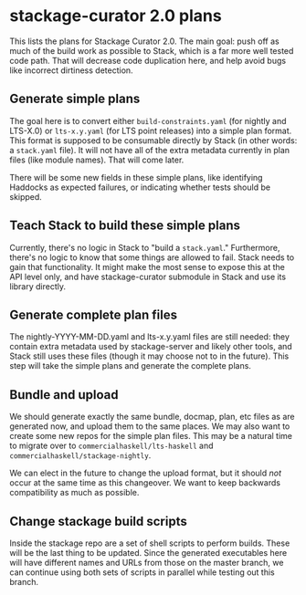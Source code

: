 # stackage-curator 2.0 plans

This lists the plans for Stackage Curator 2.0. The main goal: push off
as much of the build work as possible to Stack, which is a far more
well tested code path. That will decrease code duplication here, and
help avoid bugs like incorrect dirtiness detection.

## Generate simple plans

The goal here is to convert either `build-constraints.yaml` (for
nightly and LTS-X.0) or `lts-x.y.yaml` (for LTS point releases) into a
simple plan format. This format is supposed to be consumable directly
by Stack (in other words: a `stack.yaml` file). It will not have all
of the extra metadata currently in plan files (like module
names). That will come later.

There will be some new fields in these simple plans, like identifying
Haddocks as expected failures, or indicating whether tests should be
skipped.

## Teach Stack to build these simple plans

Currently, there's no logic in Stack to "build a `stack.yaml`."
Furthermore, there's no logic to know that some things are allowed to
fail. Stack needs to gain that functionality. It might make the most
sense to expose this at the API level only, and have stackage-curator
submodule in Stack and use its library directly.

## Generate complete plan files

The nightly-YYYY-MM-DD.yaml and lts-x.y.yaml files are still needed:
they contain extra metadata used by stackage-server and likely other
tools, and Stack still uses these files (though it may choose not to
in the future). This step will take the simple plans and generate the
complete plans.

## Bundle and upload

We should generate exactly the same bundle, docmap, plan, etc files as
are generated now, and upload them to the same places. We may also
want to create some new repos for the simple plan files. This may be a
natural time to migrate over to `commercialhaskell/lts-haskell` and
`commercialhaskell/stackage-nightly`.

We can elect in the future to change the upload format, but it should
_not_ occur at the same time as this changeover. We want to keep
backwards compatibility as much as possible.

## Change stackage build scripts

Inside the stackage repo are a set of shell scripts to perform
builds. These will be the last thing to be updated. Since the
generated executables here will have different names and URLs from
those on the master branch, we can continue using both sets of scripts
in parallel while testing out this branch.
